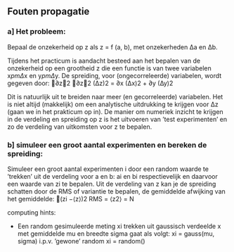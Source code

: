 ## Fouten propagatie

### a] Het probleem:
Bepaal de onzekerheid op z als z = f (a, b), met onzekerheden ∆a en ∆b.

Tijdens het practicum is aandacht besteed aan het bepalen van de onzekerheid 
op een grootheid z die een functie is van twee variabelen x$pm \Delta$x en y$pm \Delta$y. De 
spreiding, voor (ongecorreleerde) variabelen, wordt gegeven door:
􏰀∂z􏰁2 􏰀∂z􏰁2 (∆z)2 =  ∂x	(∆x)2 +	∂y	(∆y)2

Dit is natuurlijk uit te breiden naar meer (en gecorreleerde) variabelen.
Het is niet altijd (makkelijk) om een analytische uitdrukking te krijgen voor ∆z (gaan we in het prakticum op in). De manier om numeriek inzicht te krijgen in de verdeling en spreiding op z is het uitvoeren van ’test experimenten’ en zo de verdeling van uitkomsten voor z te bepalen.

### b] simuleer een groot aantal experimenten en bereken de spreiding:

Simuleer een groot aantal experimenten i door een random waarde te ’trekken’ uit de verdeling voor a en b: ai en bi respectievelijk en daarvoor een waarde van zi te bepalen. Uit de verdeling van z kan je de spreiding schatten door de RMS of variantie te bepalen, de gemiddelde afwijking van het gemiddelde:
􏰅(zi −⟨z⟩)2 RMS = ⟨z2⟩ =	N

computing hints:
   * Een random gesimuleerde meting xi trekken uit gaussisch verdeelde x met gemiddelde mu 
     en breedte sigma gaat als volgt: xi = gauss(mu, sigma) i.p.v. ’gewone’ random xi = random()
